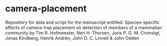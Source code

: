 # camera-placement
Repository for data and script for the manuscript entitled: Species-specific effects of camera-trap placement on detection of members of a mammalian community by Tim R. Hofmeester, Neri H. Thorsen, Joris P. G. M. Cromsigt, Jonas Kindberg, Henrik Andrén, John D. C. Linnell & John Odden 

